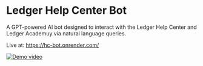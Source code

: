 # Ledger Help Center Bot
A GPT-powered AI bot designed to interact with the Ledger Help Center and Ledger Academuy via natural language queries.

Live at: https://hc-bot.onrender.com/

[![Demo video](https://img.youtube.com/vi/vflHvYIAjLo/0.jpg)](https://www.youtube.com/watch?v=vflHvYIAjLo)

